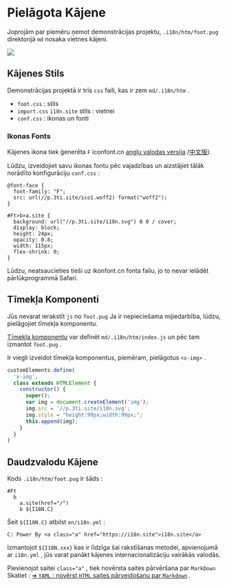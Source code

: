 # Pielāgota Kājene

Joprojām par piemēru ņemot demonstrācijas projektu, `.i18n/htm/foot.pug` direktorijā `md` nosaka vietnes kājeni.

![](https://p.3ti.site/1721286077.avif)

## Kājenes Stils

Demonstrācijas projektā ir trīs `css` faili, kas ir zem `md/.i18n/htm` .

* `foot.css` : stils
* `import.css` `i18n.site` stils : vietnei
* `conf.css` : ikonas un fonti

### Ikonas Fonts

Kājenes ikona tiek ģenerēta `F` iconfont.cn [angļu valodas versija](https://www.iconfont.cn/?lang=en-us) /[中文版](https://www.iconfont.cn/?lang=zh)).

Lūdzu, izveidojiet savu ikonas fontu pēc vajadzības un aizstājiet tālāk norādīto konfigurāciju `conf.css` :

```
@font-face {
  font-family: "F";
  src: url(//p.3ti.site/ico1.woff2) format("woff2");
}

#Ft>b>a.site {
  background: url("//p.3ti.site/i18n.svg") 0 0 / cover;
  display: block;
  height: 24px;
  opacity: 0.8;
  width: 115px;
  flex-shrink: 0;
}
```

Lūdzu, neatsaucieties tieši uz ikonfont.cn fonta failu, jo to nevar ielādēt pārlūkprogrammā Safari.

## Tīmekļa Komponenti

Jūs nevarat ierakstīt `js` no `foot.pug` Ja ir nepieciešama mijiedarbība, lūdzu, pielāgojiet tīmekļa komponentu.

[Tīmekļa komponentu](https://www.freecodecamp.org/news/build-your-first-web-component/) var definēt `md/.i18n/htm/index.js` un pēc tam izmantot `foot.pug` .

Ir viegli izveidot tīmekļa komponentus, piemēram, pielāgotus `<x-img>` .

```js
customElements.define(
  'x-img',
  class extends HTMLElement {
    constructor() {
      super();
      var img = document.createElement('img');
      img.src = '//p.3ti.site/i18n.svg';
      img.style = "height:99px;width:99px;";
      this.append(img);
    }
  }
)
```

## Daudzvalodu Kājene

Kods `.i18n/htm/foot.pug` ir šāds :

```
#Ft
  b
    a.site(href="/")
    b ${I18N.C}
```

Šeit `${I18N.C}` atbilst `en/i18n.yml` :

```
C: Power By <a class="a" href="https://i18n.site">i18n.site</a>
```

Izmantojot `${I18N.xxx}` kas ir līdzīga šai rakstīšanas metodei, apvienojumā ar `i18n.yml` , jūs varat panākt kājenes internacionalizāciju vairākās valodās.

Pievienojot saitei `class="a"` , tiek novērsta saites pārvēršana par `MarkDown` Skatiet :
 [➔ `YAML` : novērst `HTML` saites pārveidošanu par `Markdown`](/i18/qa#H2) .